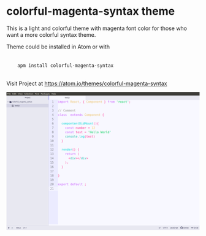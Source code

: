 # colorful-magenta-syntax theme

This is a light and colorful theme with magenta font color for those who want a more colorful syntax theme.

Theme could be installed in Atom or with

<div>
  <code>
    apm install colorful-magenta-syntax
  </code>
</div>

Visit Project at <a>https://atom.io/themes/colorful-magenta-syntax</a>

![A screenshot of your theme](https://github.com/CodeFrog12/colorful-magenta-syntax/blob/master/example_JS.png)
